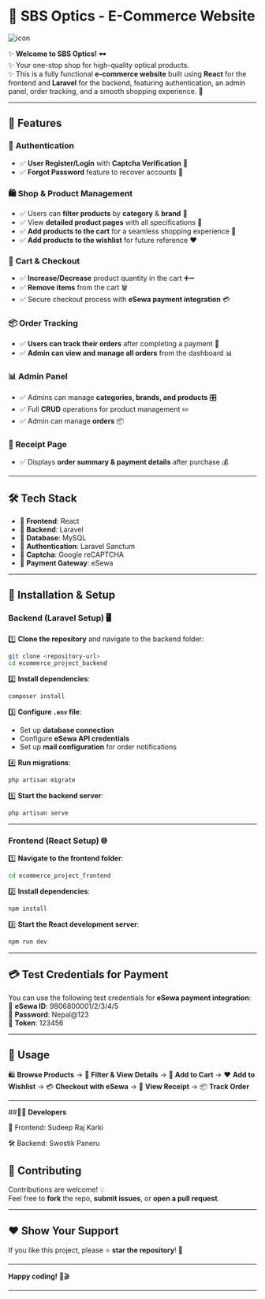 
# 📢 **SBS Optics - E-Commerce Website**

![icon](https://github.com/user-attachments/assets/5a0d076a-465e-49d0-8894-0ebe59cded1f)

✨ **Welcome to SBS Optics!** 🕶️  
✨ Your one-stop shop for high-quality optical products.  
✨ This is a fully functional **e-commerce website** built using **React** for the frontend and **Laravel** for the backend, featuring authentication, an admin panel, order tracking, and a smooth shopping experience. 🚀  

---

## 🌟 **Features**  

### 🔐 **Authentication**  
- ✅ **User Register/Login** with **Captcha Verification** 🔑  
- ✅ **Forgot Password** feature to recover accounts 🔄  

### 🛍️ **Shop & Product Management**  
- ✅ Users can **filter products** by **category** & **brand** 🔎  
- ✅ View **detailed product pages** with all specifications 📝  
- ✅ **Add products to the cart** for a seamless shopping experience 🛒  
- ✅ **Add products to the wishlist** for future reference ❤️  

### 🛒 **Cart & Checkout**  
- ✅ **Increase/Decrease** product quantity in the cart ➕➖  
- ✅ **Remove items** from the cart 🗑️  
- ✅ Secure checkout process with **eSewa payment integration** 💳  

### 📦 **Order Tracking**  
- ✅ **Users can track their orders** after completing a payment 📍   
- ✅ **Admin can view and manage all orders** from the dashboard 📊  

### 📊 **Admin Panel**  
- ✅ Admins can manage **categories, brands, and products** 🎛️  
- ✅ Full **CRUD** operations for product management ✏️  
- ✅ Admin can manage **orders** 📦  

### 📜 **Receipt Page**  
- ✅ Displays **order summary & payment details** after purchase 💰  

---

## 🛠️ **Tech Stack**  
- 🔹 **Frontend**: React  
- 🔹 **Backend**: Laravel  
- 🔹 **Database**: MySQL  
- 🔹 **Authentication**: Laravel Sanctum  
- 🔹 **Captcha**: Google reCAPTCHA  
- 🔹 **Payment Gateway**: eSewa  

---

## 🔧 **Installation & Setup**  

### **Backend (Laravel Setup) 🖥️**  
1️⃣ **Clone the repository** and navigate to the backend folder:  
   ```bash
   git clone <repository-url>
   cd ecommerce_project_backend
   ```

2️⃣ **Install dependencies**:  
   ```bash
   composer install
   ```

3️⃣ **Configure `.env` file**:  
   - Set up **database connection**  
   - Configure **eSewa API credentials**  
   - Set up **mail configuration** for order notifications  

4️⃣ **Run migrations**:  
   ```bash
   php artisan migrate
   ```

5️⃣ **Start the backend server**:  
   ```bash
   php artisan serve
   ```

---

### **Frontend (React Setup) 🌐**  
1️⃣ **Navigate to the frontend folder**:  
   ```bash
   cd ecommerce_project_frontend
   ```

2️⃣ **Install dependencies**:  
   ```bash
   npm install
   ```

3️⃣ **Start the React development server**:  
   ```bash
   npm run dev
   ```

---

## 💳 **Test Credentials for Payment**  
You can use the following test credentials for **eSewa payment integration**:  
🔑 **eSewa ID**: 9806800001/2/3/4/5  
🔐 **Password**: Nepal@123  
🔑 **Token**: 123456  

---

## 🚀 **Usage**  
🛍️ **Browse Products** → 🔎 **Filter & View Details** → 🛒 **Add to Cart** → ❤️ **Add to Wishlist** → 💳 **Checkout with eSewa** → 📜 **View Receipt** → 📦 **Track Order**  

---

##👨‍💻 **Developers**

🎨 Frontend: Sudeep Raj Karki

🛠️ Backend: Swostik Paneru

## 🤝 **Contributing**  
Contributions are welcome! 💡  
Feel free to **fork** the repo, **submit issues**, or **open a pull request**.  

---

## ❤️ **Show Your Support**  
If you like this project, please ⭐ **star the repository**! 🌟  

---

**Happy coding!** 🚀🎬  

---
